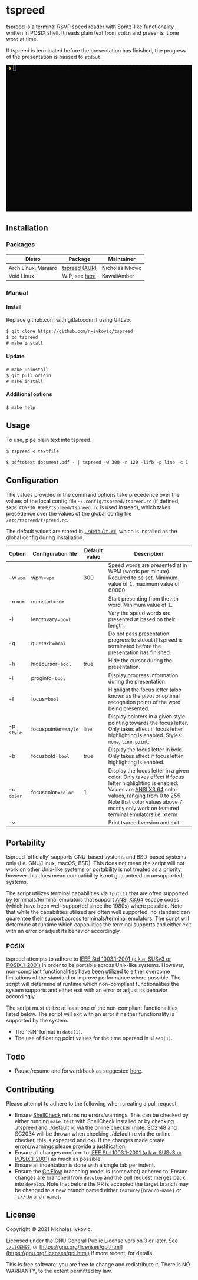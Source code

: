 # tspreed

tspreed is a terminal RSVP speed reader with Spritz-like functionality written in POSIX shell. It reads plain text from `stdin` and presents it one word at time.

If tspreed is terminated before the presentation has finished, the progress of the presentation is passed to `stdout`.

![tspreed demo gif](.img/tspreed.gif)

## Installation

### Packages

| Distro | Package | Maintainer |
| ---    | ---     | ---        |
| Arch Linux, Manjaro | [tspreed (AUR)](https://aur.archlinux.org/packages/tspreed/) | Nicholas Ivkovic |
| Void Linux          | WIP, see [here](https://github.com/void-linux/void-packages/pull/27113) | KawaiiAmber |

### Manual

#### Install

Replace github.com with gitlab.com if using GitLab.
```
$ git clone https://github.com/n-ivkovic/tspreed
$ cd tspreed
# make install
```

#### Update

```
# make uninstall
$ git pull origin
# make install
```

#### Additional options

```
$ make help
```

## Usage

To use, pipe plain text into tspreed.

```
$ tspreed < textfile
```
```	
$ pdftotext document.pdf - | tspreed -w 300 -n 120 -lifb -p line -c 1
```

## Configuration

The values provided in the command options take precedence over the values of the local config file `~/.config/tspreed/tspreed.rc` (if defined, `$XDG_CONFIG_HOME/tspreed/tspreed.rc` is used instead), which takes precedence over the values of the global config file `/etc/tspreed/tspreed.rc`.

The default values are stored in [`./default.rc`](./default.rc), which is installed as the global config during installation.

| Option     | Configuration file   | Default value | Description |
| ---        | ---                  | ---           | ---         |
| -w `wpm`   | wpm=`wpm`            | 300           | Speed words are presented at in WPM (words per minute). Required to be set. Minimum value of 1, maximum value of 60000 |
| -n `num`   | numstart=`num`       |               | Start presenting from the *n*th word. Minimum value of 1. |
| -l         | lengthvary=`bool`    |               | Vary the speed words are presented at based on their length. |
| -q         | quietexit=`bool`     |               | Do not pass presentation progress to stdout if tspreed is terminated before the presentation has finished. |
| -h         | hidecursor=`bool`    | true          | Hide the cursor during the presentation. |
| -i         | proginfo=`bool`      |               | Display progress information during the presentation. |
| -f         | focus=`bool`         |               | Highlight the focus letter (also known as the pivot or optimal recognition point) of the word being presented. |
| -p `style` | focuspointer=`style` | line          | Display pointers in a given style pointing towards the focus letter. Only takes effect if focus letter highlighting is enabled. Styles: `none`, `line`, `point`. |
| -b         | focusbold=`bool`     | true          | Display the focus letter in bold. Only takes effect if focus letter highlighting is enabled. |
| -c `color` | focuscolor=`color`   | 1             | Display the focus letter in a given color. Only takes effect if focus letter highlighting is enabled. Values are [ANSI X3.64](https://en.wikipedia.org/wiki/ANSI_escape_code) color values, ranging from 0 to 255. Note that color values above 7 mostly only work on featured terminal emulators i.e. xterm |
| -v         |                      |               | Print tspreed version and exit. |

## Portability

tspreed 'officially' supports GNU-based systems and BSD-based systems only (i.e. GNU/Linux, macOS, BSD). This does not mean the script will not work on other Unix-like systems or portability is not treated as a priority, however this does mean compatibility is not guaranteed on unsupported systems.

The script utilizes terminal capabilities via `tput(1)` that are often supported by terminals/terminal emulators that support [ANSI X3.64](https://en.wikipedia.org/wiki/ANSI_escape_code) escape codes (which have been well-supported since the 1980s) where possible. Note that while the capabilities utilized are often well supported, no standard can guarentee their support across terminals/terminal emulators. The script will determine at runtime which capabilities the terminal supports and either exit with an error or adjust its behavior accordingly.

### POSIX

tspreed attempts to adhere to [IEEE Std 1003.1-2001 (a.k.a. SUSv3 or POSIX.1-2001)](https://pubs.opengroup.org/onlinepubs/000095399/) in order to be portable across Unix-like systems. However, non-compliant functionalities have been utilized to either overcome limitations of the standard or improve performance where possible. The script will determine at runtime which non-compliant functionalities the system supports and either exit with an error or adjust its behavior accordingly.

The script must utilize at least one of the non-compliant functionalities listed below. The script will exit with an error if neither functionality is supported by the system.

* The '%N' format in `date(1)`.
* The use of floating point values for the time operand in `sleep(1)`.

## Todo

* Pause/resume and forward/back as suggested [here](https://github.com/n-ivkovic/tspreed/issues/3).

## Contributing

Please attempt to adhere to the following when creating a pull request:

* Ensure [ShellCheck](https://www.shellcheck.net/) returns no errors/warnings. This can be checked by either running `make test` with ShellCheck installed or by checking [./tspreed](./tspreed) and [./default.rc](./default.rc) via the online checker (note: SC2148 and SC2034 will be thrown when checking ./default.rc via the online checker, this is expected and ok). If the changes made create errors/warnings please provide a justification.
* Ensure all changes conform to [IEEE Std 1003.1-2001 (a.k.a. SUSv3 or POSIX.1-2001)](https://pubs.opengroup.org/onlinepubs/000095399/) as much as possible.
* Ensure all indentation is done with a single tab per indent.
* Ensure the [Git Flow](https://nvie.com/posts/a-successful-git-branching-model/) branching model is (somewhat) adhered to. Ensure changes are branched from `develop` and the pull request merges back into `develop`. Note that before the PR is accepted the target branch may be changed to a new branch named either `feature/[branch-name]` or `fix/[branch-name]`.

## License

Copyright © 2021 Nicholas Ivkovic.

Licensed under the GNU General Public License version 3 or later. See [`./LICENSE`](./LICENSE), or [https://gnu.org/licenses/gpl.html](https://gnu.org/licenses/gpl.html) if more recent, for details.

This is free software: you are free to change and redistribute it. There is NO WARRANTY, to the extent permitted by law.
